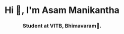 <h1 align="center">Hi 👋, I'm Asam Manikantha</h1>
<h3 align="center">Student at VITB, Bhimavaram🌟.</h3>

<br>



